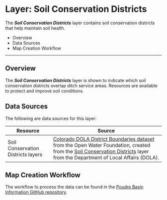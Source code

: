 # Layer: Soil Conservation Districts

The ***Soil Conservation Districts*** layer contains soil conservation districts that
help maintain soil health.

* Overview
* Data Sources
* Map Creation Workflow

---

## Overview

The ***Soil Conservation Districts*** layer is shown to indicate which soil conservation districts overlap ditch service areas.
Resources are available to protect and improve soil conditions.

## Data Sources

The following are data sources for this layer:

| **Resource** | **Source** |
| -- | -- |
| Soil Conservation Districts layers | [Colorado DOLA District Boundaries dataset](http://data.openwaterfoundation.org/state/co/dola/district-boundaries/) from the Open Water Foundation, created from the [Soil Conservation Districts](https://demography.dola.colorado.gov/assets/html/gis.html) layer from the Department of Local Affairs (DOLA). |

## Map Creation Workflow

The workflow to process the data can be found in the
[Poudre Basin Information GitHub repository](https://github.com/OpenWaterFoundation/owf-infomapper-poudre/tree/master/workflow/BasinEntities/Agriculture-Ditches).
